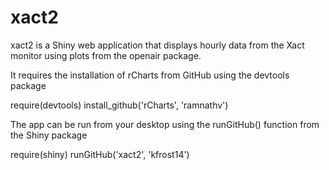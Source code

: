 xact2
=====

xact2 is a Shiny web application that displays hourly data from the Xact monitor using plots from the openair package.

It requires the installation of rCharts from GitHub using the devtools package

  require(devtools)
  install_github('rCharts', 'ramnathv')

The app can be run from your desktop using the runGitHub() function from the Shiny package

  require(shiny)
  runGitHub('xact2', 'kfrost14')
